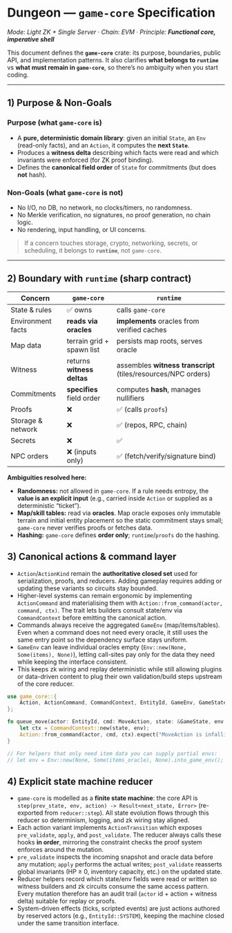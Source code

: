 # Dungeon — `game-core` Specification

*Mode: Light ZK + Single Server · Chain: EVM · Principle: **Functional core, imperative shell***

This document defines the **`game-core`** crate: its purpose, boundaries, public API, and implementation patterns. It also clarifies **what belongs to `runtime`** vs **what must remain in `game-core`**, so there’s no ambiguity when you start coding.

---

## 1) Purpose & Non-Goals

### Purpose (what `game-core` **is**)

* A **pure, deterministic domain library**: given an initial `State`, an `Env` (read-only facts), and an `Action`, it computes the **next `State`**.
* Produces a **witness delta** describing which facts were read and which invariants were enforced (for ZK proof binding).
* Defines the **canonical field order** of `State` for commitments (but does **not** hash).

### Non-Goals (what `game-core` **is not**)

* No I/O, no DB, no network, no clocks/timers, no randomness.
* No Merkle verification, no signatures, no proof generation, no chain logic.
* No rendering, input handling, or UI concerns.

> If a concern touches storage, crypto, networking, secrets, or scheduling, it belongs to **`runtime`**, not `game-core`.

---

## 2) Boundary with `runtime` (sharp contract)

| Concern           | `game-core`                | `runtime`                                                     |
| ----------------- | -------------------------- | ------------------------------------------------------------- |
| State & rules     | ✅ owns                     | calls `game-core`                                             |
| Environment facts | **reads via oracles**      | **implements** oracles from verified caches                   |
| Map data          | terrain grid + spawn list  | persists map roots, serves oracle                             |
| Witness           | returns **witness deltas** | assembles **witness transcript** (tiles/resources/NPC orders) |
| Commitments       | **specifies** field order  | computes **hash**, manages nullifiers                         |
| Proofs            | ❌                          | ✅ (calls `proofs`)                                            |
| Storage & network | ❌                          | ✅ (repos, RPC, chain)                                         |
| Secrets           | ❌                          | ✅                                                             |
| NPC orders        | ❌ (inputs only)            | ✅ (fetch/verify/signature bind)                               |

**Ambiguities resolved here:**

* **Randomness:** not allowed in `game-core`. If a rule needs entropy, the **value is an explicit input** (e.g., carried inside `Action` or supplied as a deterministic “ticket”).
* **Map/skill tables:** read via **oracles**. Map oracle exposes only immutable terrain and initial entity placement so the static commitment stays small; `game-core` never verifies proofs or fetches data.
* **Hashing:** `game-core` defines **order only**; `runtime`/`proofs` do the hashing.

## 3) Canonical actions & command layer

* `Action`/`ActionKind` remain the **authoritative closed set** used for serialization, proofs, and reducers. Adding gameplay requires adding or updating these variants so circuits stay bounded.
* Higher-level systems can remain ergonomic by implementing `ActionCommand` and materialising them with `Action::from_command(actor, command, ctx)`. The trait lets builders consult state/env via `CommandContext` before emitting the canonical action.
* Commands always receive the aggregated `GameEnv` (map/items/tables). Even when a command does not need every oracle, it still uses the same entry point so the dependency surface stays uniform.
* `GameEnv` can leave individual oracles empty (`Env::new(None, Some(items), None)`), letting call-sites pay only for the data they need while keeping the interface consistent.
* This keeps zk wiring and replay deterministic while still allowing plugins or data-driven content to plug their own validation/build steps upstream of the core reducer.

```rust
use game_core::{
    Action, ActionCommand, CommandContext, EntityId, GameEnv, GameState, MoveAction,
};

fn queue_move(actor: EntityId, cmd: MoveAction, state: &GameState, env: GameEnv<'_>) -> Action {
    let ctx = CommandContext::new(state, env);
    Action::from_command(actor, cmd, ctx).expect("MoveAction is infallible")
}

// For helpers that only need item data you can supply partial envs:
// let env = Env::new(None, Some(items_oracle), None).into_game_env();
```

## 4) Explicit state machine reducer

* `game-core` is modelled as a **finite state machine**: the core API is `step(prev_state, env, action) -> Result<next_state, Error>` (re-exported from `reducer::step`). All state evolution flows through this reducer so determinism, logging, and zk wiring stay aligned.
* Each action variant implements `ActionTransition` which exposes `pre_validate`, `apply`, and `post_validate`. The reducer always calls these hooks **in order**, mirroring the constraint checks the proof system enforces around the mutation.
* `pre_validate` inspects the incoming snapshot and oracle data before any mutation; `apply` performs the actual writes; `post_validate` reasserts global invariants (HP ≥ 0, inventory capacity, etc.) on the updated state.
* Reducer helpers record which state/env fields were read or written so witness builders and zk circuits consume the same access pattern. Every mutation therefore has an audit trail (`actor` id + action + witness delta) suitable for replay or proofs.
* System-driven effects (ticks, scripted events) are just actions authored by reserved actors (e.g., `EntityId::SYSTEM`), keeping the machine closed under the same transition interface.
